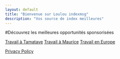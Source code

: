 ```yaml
---
layout: default
title: "Bienvenue sur Loulou indexmsg"
description: "Vos source de index meilleures" 
---
```


#Découvrez les meilleures opportunités sponsorisées 

<!-- Page d'accueil -->
<a href="page1/" class="bouton-acceuil">Travail à Tamatave</a>
<a href="page2/" class="bouton-acceuil">Travail à Maurice</a>
<a href="page3/" class="bouton-acceuil">Travail en Europe</a>

[Privacy Policy](privacy.md)
